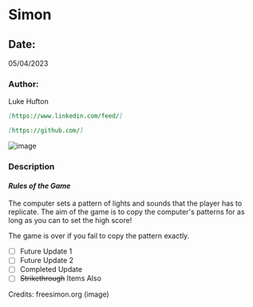 # Simon

## Date:

05/04/2023

### Author:

Luke Hufton

```markdown
[https://www.linkedin.com/feed/]
```

```markdown
[https://github.com/]
```

![image](https://i.imgur.com/TJWWKRo.png)

### Description

#### **_Rules of the Game_**

The computer sets a pattern of lights and sounds that the player has to replicate. The aim of the game is to copy the computer's patterns for as long as you can to set the high score!

The game is over if you fail to copy the pattern exactly.

- [ ] Future Update 1
- [ ] Future Update 2
- [ ] Completed Update
- [ ] ~~Strikethrough~~ Items Also

Credits:
freesimon.org (image)
